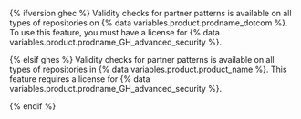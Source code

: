 {% ifversion ghec %}
Validity checks for partner patterns is available on all types of repositories on {% data variables.product.prodname_dotcom %}. To use this feature, you must have a license for {% data variables.product.prodname_GH_advanced_security %}.

{% elsif ghes %}
Validity checks for partner patterns is available on all types of repositories in {% data variables.product.product_name %}. This feature requires a license for {% data variables.product.prodname_GH_advanced_security %}.

{% endif %}
